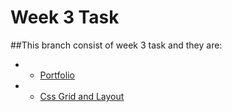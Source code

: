 # Week 3 Task

##This branch consist of week 3 task and they are: 
* - [Portfolio](https://github.com/olumide12-cell/Assignments/tree/week-3/grids%20an%20layout)
* - [Css Grid and Layout](https://github.com/olumide12-cell/Assignments/tree/week-3/grids%20an%20layout)


